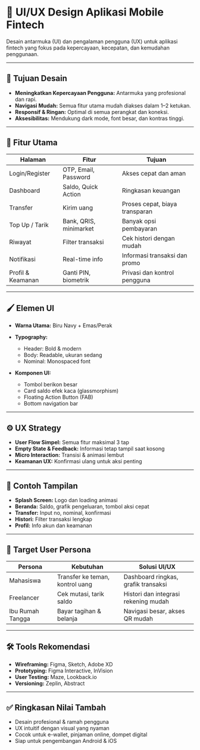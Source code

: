 # 🎨 UI/UX Design Aplikasi Mobile Fintech

Desain antarmuka (UI) dan pengalaman pengguna (UX) untuk aplikasi fintech yang fokus pada kepercayaan, kecepatan, dan kemudahan penggunaan.

---

## 🧭 Tujuan Desain

- **Meningkatkan Kepercayaan Pengguna:** Antarmuka yang profesional dan rapi.
- **Navigasi Mudah:** Semua fitur utama mudah diakses dalam 1–2 ketukan.
- **Responsif & Ringan:** Optimal di semua perangkat dan koneksi.
- **Aksesibilitas:** Mendukung dark mode, font besar, dan kontras tinggi.

---

## 🧩 Fitur Utama

| Halaman         | Fitur                           | Tujuan                                   |
|------------------|----------------------------------|-------------------------------------------|
| Login/Register   | OTP, Email, Password            | Akses cepat dan aman                     |
| Dashboard        | Saldo, Quick Action             | Ringkasan keuangan                       |
| Transfer         | Kirim uang                      | Proses cepat, biaya transparan           |
| Top Up / Tarik   | Bank, QRIS, minimarket          | Banyak opsi pembayaran                   |
| Riwayat          | Filter transaksi                | Cek histori dengan mudah                 |
| Notifikasi       | Real-time info                  | Informasi transaksi dan promo            |
| Profil & Keamanan| Ganti PIN, biometrik            | Privasi dan kontrol pengguna             |

---

## 🖌️ Elemen UI

- **Warna Utama:** Biru Navy + Emas/Perak
- **Typography:**  
  - Header: Bold & modern  
  - Body: Readable, ukuran sedang  
  - Nominal: Monospaced font

- **Komponen UI:**  
  - Tombol berikon besar  
  - Card saldo efek kaca (glassmorphism)  
  - Floating Action Button (FAB)  
  - Bottom navigation bar

---

## ⚙️ UX Strategy

- **User Flow Simpel:** Semua fitur maksimal 3 tap
- **Empty State & Feedback:** Informasi tetap tampil saat kosong
- **Micro Interaction:** Transisi & animasi lembut
- **Keamanan UX:** Konfirmasi ulang untuk aksi penting

---

## 📱 Contoh Tampilan

- **Splash Screen:** Logo dan loading animasi
- **Beranda:** Saldo, grafik pengeluaran, tombol aksi cepat
- **Transfer:** Input no, nominal, konfirmasi
- **Histori:** Filter transaksi lengkap
- **Profil:** Info akun dan keamanan

---

## 🧠 Target User Persona

| Persona           | Kebutuhan                         | Solusi UI/UX                            |
|-------------------|------------------------------------|------------------------------------------|
| Mahasiswa         | Transfer ke teman, kontrol uang   | Dashboard ringkas, grafik transaksi      |
| Freelancer        | Cek mutasi, tarik saldo           | Histori dan integrasi rekening mudah     |
| Ibu Rumah Tangga  | Bayar tagihan & belanja           | Navigasi besar, akses QR mudah           |

---

## 🛠️ Tools Rekomendasi

- **Wireframing:** Figma, Sketch, Adobe XD  
- **Prototyping:** Figma Interactive, InVision  
- **User Testing:** Maze, Lookback.io  
- **Versioning:** Zeplin, Abstract  

---

## ✅ Ringkasan Nilai Tambah

- Desain profesional & ramah pengguna
- UX intuitif dengan visual yang nyaman
- Cocok untuk e-wallet, pinjaman online, dompet digital
- Siap untuk pengembangan Android & iOS
